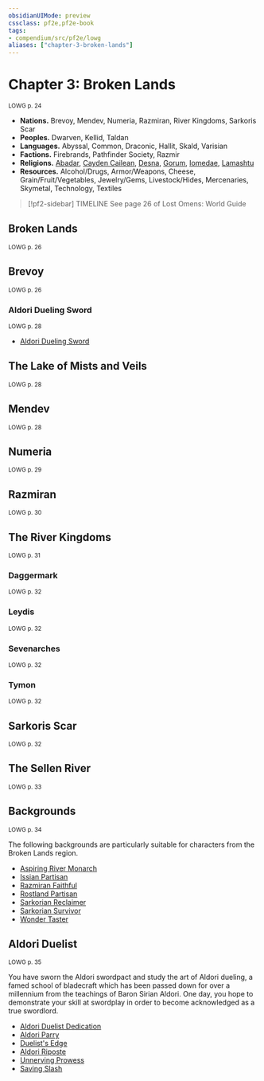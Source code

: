 ```yaml
---
obsidianUIMode: preview
cssclass: pf2e,pf2e-book
tags:
- compendium/src/pf2e/lowg
aliases: ["chapter-3-broken-lands"]
---
```

# Chapter 3: Broken Lands
<sup>LOWG p. 24</sup>

- **Nations.** Brevoy, Mendev, Numeria, Razmiran, River Kingdoms, Sarkoris Scar
- **Peoples.** Dwarven, Kellid, Taldan
- **Languages.** Abyssal, Common, Draconic, Hallit, Skald, Varisian
- **Factions.** Firebrands, Pathfinder Society, Razmir
- **Religions.** [Abadar](abadar.md), [Cayden Cailean](cayden-cailean.md), [Desna](desna.md), [Gorum](gorum.md), [Iomedae](iomedae.md), [Lamashtu](lamashtu.md)
- **Resources.** Alcohol/Drugs, Armor/Weapons, Cheese, Grain/Fruit/Vegetables, Jewelry/Gems, Livestock/Hides, Mercenaries, Skymetal, Technology, Textiles

> [!pf2-sidebar] TIMELINE
> See page 26 of Lost Omens: World Guide

## Broken Lands
<sup>LOWG p. 26</sup>

## Brevoy
<sup>LOWG p. 26</sup>

### Aldori Dueling Sword
<sup>LOWG p. 28</sup>

- [Aldori Dueling Sword](aldori-dueling-sword-lowg.md)

## The Lake of Mists and Veils
<sup>LOWG p. 28</sup>

## Mendev
<sup>LOWG p. 28</sup>

## Numeria
<sup>LOWG p. 29</sup>

## Razmiran
<sup>LOWG p. 30</sup>

## The River Kingdoms
<sup>LOWG p. 31</sup>

### Daggermark
<sup>LOWG p. 32</sup>

### Leydis
<sup>LOWG p. 32</sup>

### Sevenarches
<sup>LOWG p. 32</sup>

### Tymon
<sup>LOWG p. 32</sup>

## Sarkoris Scar
<sup>LOWG p. 32</sup>

## The Sellen River
<sup>LOWG p. 33</sup>

## Backgrounds
<sup>LOWG p. 34</sup>

The following backgrounds are particularly suitable for characters from the Broken Lands region.

- [Aspiring River Monarch](aspiring-river-monarch-lowg.md)
- [Issian Partisan](issian-partisan-lowg.md)
- [Razmiran Faithful](razmiran-faithful-lowg.md)
- [Rostland Partisan](rostland-partisan-lowg.md)
- [Sarkorian Reclaimer](sarkorian-reclaimer-lowg.md)
- [Sarkorian Survivor](sarkorian-survivor-lowg.md)
- [Wonder Taster](wonder-taster-lowg.md)

## Aldori Duelist
<sup>LOWG p. 35</sup>

You have sworn the Aldori swordpact and study the art of Aldori dueling, a famed school of bladecraft which has been passed down for over a millennium from the teachings of Baron Sirian Aldori. One day, you hope to demonstrate your skill at swordplay in order to become acknowledged as a true swordlord.

- [Aldori Duelist Dedication](aldori-duelist-dedication-lowg.md)
- [Aldori Parry](aldori-parry-lowg.md)
- [Duelist's Edge](duelists-edge-lowg.md)
- [Aldori Riposte](aldori-riposte-lowg.md)
- [Unnerving Prowess](unnerving-prowess-lowg.md)
- [Saving Slash](saving-slash-lowg.md)